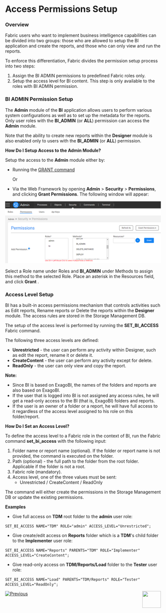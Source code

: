 # Access Permissions Setup

### Overview

Fabric users who want to implement business intelligence capabilities can be divided into two groups: those who are allowed to setup the BI application and create the reports, and those who can only view and run the reports. 

To enforce this differentiation, Fabric divides the permission setup process into two steps:

1. Assign the BI ADMIN permissions to predefined Fabric roles only. 
2. Setup the access level for BI content. This step is only available to the roles with BI ADMIN permission.

### BI ADMIN Permission Setup 

The **Admin** module of the **BI** application allows users to perform various system configurations as well as to set up the metadata for the reports. 
Only user roles with the **BI_ADMIN** (or **ALL**) permission can access the **Admin** module.

Note that the ability to create new reports within the **Designer** module is also enabled only to users with the **BI_ADMIN** (or **ALL**) permission.

**How Do I Setup Access to the Admin Module?**

Setup the access to the **Admin** module either by:

* Running the [GRANT command](/articles/17_fabric_credentials/02_fabric_credentials_commands.md#grant-command)

  Or 

* Via the Web Framework by opening **Admin** > **Security** > **Permissions**, and clicking **Grant Permissions**. The following window will appear:

<img src="images/permissions_setup_0.PNG" alt="image" />

Select a Role name under Roles and **BI_ADMIN** under Methods to assign this method to the selected Role. Place an asterisk in the Resources field, and click **Grant** .  

### Access Level Setup

BI has a built-in access permissions mechanism that controls activities such as Edit reports, Rename reports or Delete the reports within the **Designer** module. The access rules are stored in the Storage Management DB.

The setup of the access level is performed by running the **SET_BI_ACCESS** Fabric command.

The following three access levels are defined:

* **Unrestricted** - the user can perform any activity within Designer, such as edit the report, rename it or delete it.
* **CreateContent** - the user can perform any activity except for delete.
* **ReadOnly** - the user can only view and copy the report.

**Note:**

- Since BI is based on ExagoBI, the names of the folders and reports are also based on ExagoBI.
- If the user that is logged into BI is not assigned any access rules, he will get a read-only access to the BI (that is, ExagoBI) folders and reports.
- If the user is an owner of a folder or a report, he will have full access to it regardless of the access level assigned to his role on this folder/report.

**How Do I Set an Access Level?**

To define the access level to a Fabric role in the context of BI, run the Fabric command **set_bi_access** with the following input:

1. Folder name or report name (optional). If the folder or report name is not provided, the command is executed on the <project name> folder.
2. Path (optional) - the full path to the folder from the root folder. Applicable if the folder is not a root.
3. Fabric role (mandatory).
4. Access level, one of the three values must be sent: 
   * Unrestricted / CreateContent / ReadOnly

The command will either create the permissions in the Storage Management DB or update the existing permissions.

**Examples**

* Give full access on **TDM** root folder to the **admin** user role:

```
SET_BI_ACCESS NAME="TDM" ROLE="admin" ACCESS_LEVEL="Unrestricted";
```

* Give create/edit access on **Reports** folder which is a **TDM**'s child folder to the **Implementer** user role: 

~~~
SET_BI_ACCESS NAME="Reports" PARENTS="TDM" ROLE="Implementer" ACCESS_LEVEL="CreateContent";
~~~

* Give read-only access on **TDM/Reports/Load** folder to the **Tester** user role: 

~~~
SET_BI_ACCESS NAME="Load" PARENTS="TDM/Reports" ROLE="Tester" ACCESS_LEVEL="ReadOnly";
~~~



[![Previous](/articles/images/Previous.png)](01_Installation.md)[<img align="right" width="60" height="54" src="/articles/images/Next.png">](03_Metadata_Setup.md) 

